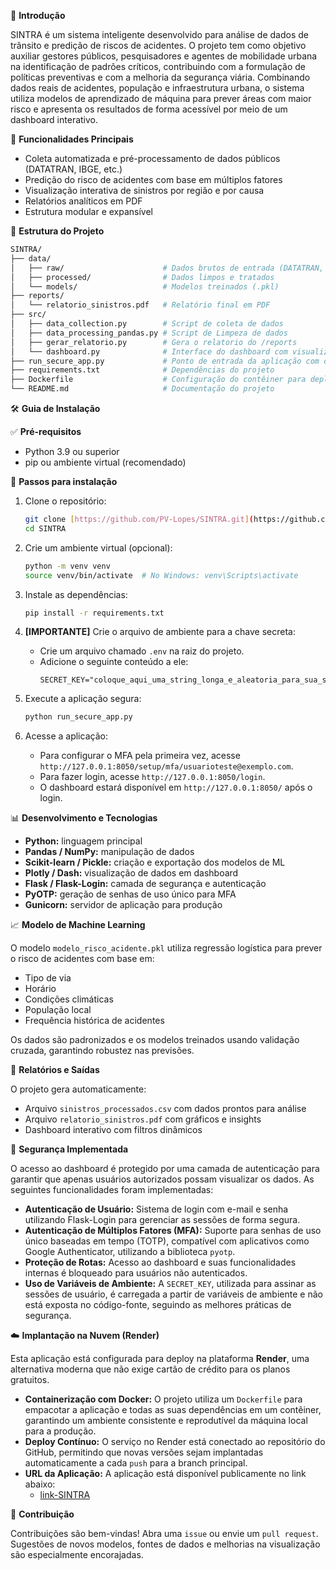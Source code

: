 

📌 **Introdução**

SINTRA é um sistema inteligente desenvolvido para análise de dados de trânsito e predição de riscos de acidentes. O projeto tem como objetivo auxiliar gestores públicos, pesquisadores e agentes de mobilidade urbana na identificação de padrões críticos, contribuindo com a formulação de políticas preventivas e com a melhoria da segurança viária.
Combinando dados reais de acidentes, população e infraestrutura urbana, o sistema utiliza modelos de aprendizado de máquina para prever áreas com maior risco e apresenta os resultados de forma acessível por meio de um dashboard interativo.

🚀 **Funcionalidades Principais**

* Coleta automatizada e pré-processamento de dados públicos (DATATRAN, IBGE, etc.)
* Predição do risco de acidentes com base em múltiplos fatores
* Visualização interativa de sinistros por região e por causa
* Relatórios analíticos em PDF
* Estrutura modular e expansível

📁 **Estrutura do Projeto**

````bash
SINTRA/
├── data/
│   ├── raw/                      # Dados brutos de entrada (DATATRAN, IBGE, etc.)
│   ├── processed/                # Dados limpos e tratados
│   └── models/                   # Modelos treinados (.pkl)
├── reports/
│   └── relatorio_sinistros.pdf   # Relatório final em PDF
├── src/
│   ├── data_collection.py        # Script de coleta de dados
│   ├── data_processing_pandas.py # Script de Limpeza de dados
│   ├── gerar_relatorio.py        # Gera o relatorio do /reports
│   └── dashboard.py              # Interface do dashboard com visualizações
├── run_secure_app.py             # Ponto de entrada da aplicação com camada de segurança
├── requirements.txt              # Dependências do projeto
├── Dockerfile                    # Configuração do contêiner para deploy
└── README.md                     # Documentação do projeto
````

🛠️ **Guia de Instalação**

✅ **Pré-requisitos**

* Python 3.9 ou superior
* pip ou ambiente virtual (recomendado)

🔧 **Passos para instalação**

1.  Clone o repositório:
    ```bash
    git clone [https://github.com/PV-Lopes/SINTRA.git](https://github.com/PV-Lopes/SINTRA.git)
    cd SINTRA
    ```

2.  Crie um ambiente virtual (opcional):
    ```bash
    python -m venv venv
    source venv/bin/activate  # No Windows: venv\Scripts\activate
    ```

3.  Instale as dependências:
    ```bash
    pip install -r requirements.txt
    ```

4.  **[IMPORTANTE]** Crie o arquivo de ambiente para a chave secreta:
    * Crie um arquivo chamado `.env` na raiz do projeto.
    * Adicione o seguinte conteúdo a ele:
        ```
        SECRET_KEY="coloque_aqui_uma_string_longa_e_aleatoria_para_sua_seguranca"
        ```

5.  Execute a aplicação segura:
    ```bash
    python run_secure_app.py
    ```

6.  Acesse a aplicação:
    * Para configurar o MFA pela primeira vez, acesse `http://127.0.0.1:8050/setup/mfa/usuarioteste@exemplo.com`.
    * Para fazer login, acesse `http://127.0.0.1:8050/login`.
    * O dashboard estará disponível em `http://127.0.0.1:8050/` após o login.

📊 **Desenvolvimento e Tecnologias**

* **Python:** linguagem principal
* **Pandas / NumPy:** manipulação de dados
* **Scikit-learn / Pickle:** criação e exportação dos modelos de ML
* **Plotly / Dash:** visualização de dados em dashboard
* **Flask / Flask-Login:** camada de segurança e autenticação
* **PyOTP:** geração de senhas de uso único para MFA
* **Gunicorn:** servidor de aplicação para produção

📈 **Modelo de Machine Learning**

O modelo `modelo_risco_acidente.pkl` utiliza regressão logística para prever o risco de acidentes com base em:
* Tipo de via
* Horário
* Condições climáticas
* População local
* Frequência histórica de acidentes

Os dados são padronizados e os modelos treinados usando validação cruzada, garantindo robustez nas previsões.

📃 **Relatórios e Saídas**

O projeto gera automaticamente:
* Arquivo `sinistros_processados.csv` com dados prontos para análise
* Arquivo `relatorio_sinistros.pdf` com gráficos e insights
* Dashboard interativo com filtros dinâmicos

🔐 **Segurança Implementada**

O acesso ao dashboard é protegido por uma camada de autenticação para garantir que apenas usuários autorizados possam visualizar os dados. As seguintes funcionalidades foram implementadas:
* **Autenticação de Usuário:** Sistema de login com e-mail e senha utilizando Flask-Login para gerenciar as sessões de forma segura.
* **Autenticação de Múltiplos Fatores (MFA):** Suporte para senhas de uso único baseadas em tempo (TOTP), compatível com aplicativos como Google Authenticator, utilizando a biblioteca `pyotp`.
* **Proteção de Rotas:** Acesso ao dashboard e suas funcionalidades internas é bloqueado para usuários não autenticados.
* **Uso de Variáveis de Ambiente:** A `SECRET_KEY`, utilizada para assinar as sessões de usuário, é carregada a partir de variáveis de ambiente e não está exposta no código-fonte, seguindo as melhores práticas de segurança.

☁️ **Implantação na Nuvem (Render)**

Esta aplicação está configurada para deploy na plataforma **Render**, uma alternativa moderna que não exige cartão de crédito para os planos gratuitos.
* **Containerização com Docker:** O projeto utiliza um `Dockerfile` para empacotar a aplicação e todas as suas dependências em um contêiner, garantindo um ambiente consistente e reprodutível da máquina local para a produção.
* **Deploy Contínuo:** O serviço no Render está conectado ao repositório do GitHub, permitindo que novas versões sejam implantadas automaticamente a cada `push` para a branch principal.
* **URL da Aplicação:** A aplicação está disponível publicamente no link abaixo:
    * [link-SINTRA](https://sintra-projeto.onrender.com/)

📌 **Contribuição**

Contribuições são bem-vindas! Abra uma `issue` ou envie um `pull request`. Sugestões de novos modelos, fontes de dados e melhorias na visualização são especialmente encorajadas.
